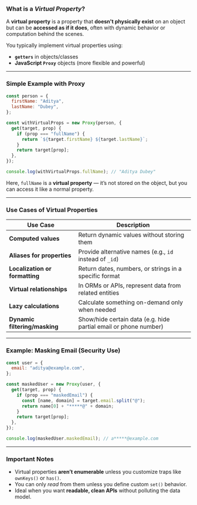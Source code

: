 ###  What is a *Virtual Property*?

A **virtual property** is a property that **doesn't physically exist** on an object but can be **accessed as if it does**, often with dynamic behavior or computation behind the scenes.

You typically implement virtual properties using:

* **`getters`** in objects/classes
* **JavaScript `Proxy`** objects (more flexible and powerful)

---

###  Simple Example with Proxy

```js
const person = {
  firstName: "Aditya",
  lastName: "Dubey",
};

const withVirtualProps = new Proxy(person, {
  get(target, prop) {
    if (prop === "fullName") {
      return `${target.firstName} ${target.lastName}`;
    }
    return target[prop];
  },
});

console.log(withVirtualProps.fullName); // "Aditya Dubey"
```

 Here, `fullName` is a **virtual property** — it’s not stored on the object, but you can access it like a normal property.

---

###  Use Cases of Virtual Properties

| Use Case                       | Description                                                      |
| ------------------------------ | ---------------------------------------------------------------- |
| **Computed values**            | Return dynamic values without storing them                       |
| **Aliases for properties**     | Provide alternative names (e.g., `id` instead of `_id`)          |
| **Localization or formatting** | Return dates, numbers, or strings in a specific format           |
| **Virtual relationships**      | In ORMs or APIs, represent data from related entities            |
| **Lazy calculations**          | Calculate something on-demand only when needed                   |
| **Dynamic filtering/masking**  | Show/hide certain data (e.g. hide partial email or phone number) |

---

###  Example: Masking Email (Security Use)

```js
const user = {
  email: "aditya@example.com",
};

const maskedUser = new Proxy(user, {
  get(target, prop) {
    if (prop === "maskedEmail") {
      const [name, domain] = target.email.split("@");
      return name[0] + "*****@" + domain;
    }
    return target[prop];
  },
});

console.log(maskedUser.maskedEmail); // a*****@example.com
```

---

###  Important Notes

* Virtual properties **aren’t enumerable** unless you customize traps like `ownKeys()` or `has()`.
* You can only *read* from them unless you define custom `set()` behavior.
* Ideal when you want **readable, clean APIs** without polluting the data model.

